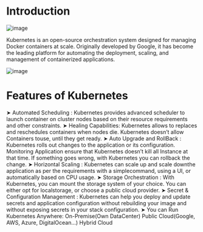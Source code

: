 
# Introduction 

![image](https://github.com/user-attachments/assets/d1f8fde0-23bd-450a-9bb0-2b483501dcda)


Kubernetes is an open-source orchestration system designed for managing Docker containers at scale. Originally developed by Google, it has become the leading platform for automating the deployment, scaling, and management of containerized applications.

![image](https://github.com/user-attachments/assets/ff92d601-e0c3-45d8-b403-7bb352e237bf)


# Features of Kubernetes 

➤ Automated Scheduling : Kubernetes provides advanced scheduler to launch container on cluster nodes based on their resource requirements and other constraints.
➤ Healing Capabilities: Kubernetes allows to replaces and reschedules containers when nodes die. Kubernetes doesn’t allow Containers touse, until they get ready.
➤ Auto Upgrade and RollBack : Kubernetes rolls out changes to the application or its configuration. Monitoring Application ensure that Kubernetes doesn’t kill all Instance at that time. If something goes wrong, with Kubernetes you can rollback the change.
➤ Horizontal Scaling : Kubernetes can scale up and scale downthe application as per the requirements with a simplecommand, using a UI, or automatically based on CPU usage.
➤ Storage Orchestration : With Kubernetes, you can mount the storage system of your choice. You can either opt for localstorage, or choose a public cloud provider.
➤ Secret & Configuration Management : Kubernetes can help you deploy and update secrets and application configuration without rebuilding your image and without exposing secrets in your stack configuration.
➤ You can Run Kubernetes Anywhere: On-Premise(Own DataCenter) Public Cloud(Google, AWS, Azure, DigitalOcean…) Hybrid Cloud





